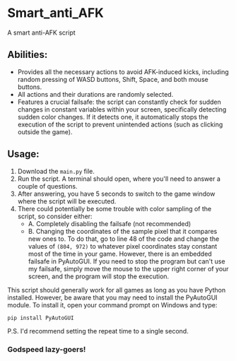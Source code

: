 # Smart_anti_AFK

A smart anti-AFK script

## Abilities:

- Provides all the necessary actions to avoid AFK-induced kicks, including random pressing of WASD buttons, Shift, Space, and both mouse buttons.
- All actions and their durations are randomly selected.
- Features a crucial failsafe: the script can constantly check for sudden changes in constant variables within your screen, specifically detecting sudden color changes. If it detects one, it automatically stops the execution of the script to prevent unintended actions (such as clicking outside the game).

## Usage:

1. Download the `main.py` file.
2. Run the script. A terminal should open, where you'll need to answer a couple of questions.
3. After answering, you have 5 seconds to switch to the game window where the script will be executed.
4. There could potentially be some trouble with color sampling of the script, so consider either:
    - A. Completely disabling the failsafe (not recommended)
    - B. Changing the coordinates of the sample pixel that it compares new ones to. To do that, go to line 48 of the code and change the values of `(804, 972)` to whatever pixel coordinates stay constant most of the time in your game. However, there is an embedded failsafe in PyAutoGUI. If you need to stop the program but can't use my failsafe, simply move the mouse to the upper right corner of your screen, and the program will stop the execution.

This script should generally work for all games as long as you have Python installed. However, be aware that you may need to install the PyAutoGUI module. To install it, open your command prompt on Windows and type:

```bash
pip install PyAutoGUI
```
P.S. I'd recommend setting the repeat time to a single second.

### **Godspeed lazy-goers!**

